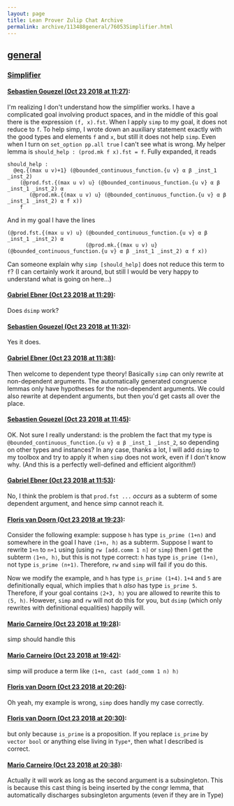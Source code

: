 ```yaml
---
layout: page
title: Lean Prover Zulip Chat Archive 
permalink: archive/113488general/76053Simplifier.html
---
```


## [general](index.html)
### [Simplifier](76053Simplifier.html)

#### [Sebastien Gouezel (Oct 23 2018 at 11:27)](https://leanprover.zulipchat.com/#narrow/stream/113488-general/topic/Simplifier/near/136326024):
I'm realizing I don't understand how the simplifier works. I have a complicated goal involving product spaces, and in the middle of this goal there is the expression `(f, x).fst`. When I apply `simp` to my goal, it does not reduce to `f`. To help simp, I wrote down an auxiliary statement exactly with the good types and elements `f` and `x`, but still it does not help `simp`. Even when I turn on `set_option pp.all true` I can't see what is wrong.
My helper lemma is `should_help : (prod.mk f x).fst = f`. Fully expanded, it reads
```lean
should_help :
  @eq.{(max u v)+1} (@bounded_continuous_function.{u v} α β _inst_1 _inst_2)
    (@prod.fst.{(max u v) u} (@bounded_continuous_function.{u v} α β _inst_1 _inst_2) α
       (@prod.mk.{(max u v) u} (@bounded_continuous_function.{u v} α β _inst_1 _inst_2) α f x))
    f
```
And in my goal I have the lines
```lean
(@prod.fst.{(max u v) u} (@bounded_continuous_function.{u v} α β _inst_1 _inst_2) α
                         (@prod.mk.{(max u v) u} (@bounded_continuous_function.{u v} α β _inst_1 _inst_2) α f x))
```
Can someone explain why `simp [should_help]` does not reduce this term to `f`? (I can certainly work it around, but still I would be very happy to understand what is going on here...)

#### [Gabriel Ebner (Oct 23 2018 at 11:29)](https://leanprover.zulipchat.com/#narrow/stream/113488-general/topic/Simplifier/near/136326122):
Does `dsimp` work?

#### [Sebastien Gouezel (Oct 23 2018 at 11:32)](https://leanprover.zulipchat.com/#narrow/stream/113488-general/topic/Simplifier/near/136326263):
Yes it does.

#### [Gabriel Ebner (Oct 23 2018 at 11:38)](https://leanprover.zulipchat.com/#narrow/stream/113488-general/topic/Simplifier/near/136326513):
Then welcome to dependent type theory!  Basically `simp` can only rewrite at non-dependent arguments.  The automatically generated congruence lemmas only have hypotheses for the non-dependent arguments.  We could also rewrite at dependent arguments, but then you'd get casts all over the place.

#### [Sebastien Gouezel (Oct 23 2018 at 11:45)](https://leanprover.zulipchat.com/#narrow/stream/113488-general/topic/Simplifier/near/136326860):
OK. Not sure I really understand: is the problem the fact that my type is `@bounded_continuous_function.{u v} α β _inst_1 _inst_2`, so depending on other types and instances? In any case, thanks a lot, I will add `dsimp` to my toolbox and try to apply it when `simp` does not work, even if I don't know why. (And this is a perfectly well-defined and efficient algorithm!)

#### [Gabriel Ebner (Oct 23 2018 at 11:53)](https://leanprover.zulipchat.com/#narrow/stream/113488-general/topic/Simplifier/near/136327235):
No, I think the problem is that `prod.fst ...` *occurs* as a subterm of some dependent argument, and hence simp cannot reach it.

#### [Floris van Doorn (Oct 23 2018 at 19:23)](https://leanprover.zulipchat.com/#narrow/stream/113488-general/topic/Simplifier/near/136351767):
Consider the following example: suppose `h` has type `is_prime (1+n)` and somewhere in the goal I have `⟨1+n, h⟩` as a subterm. Suppose I want to rewrite `1+n` to `n+1` using (using `rw [add.comm 1 n]` or `simp`) then I get the subterm `⟨1+n, h⟩`, but this is not type correct: `h` has type `is_prime (1+n)`, not type `is_prime (n+1)`. Therefore, `rw` and `simp` will fail if you do this.

Now we modify the example, and `h` has type `is_prime (1+4)`. `1+4` and `5` are definitionally equal, which implies that `h` *also* has type `is_prime 5`. Therefore, if your goal contains `⟨2+3, h⟩` you are allowed to rewrite this to `⟨5, h⟩`. However, `simp` and `rw` will not do this for you, but `dsimp` (which only rewrites with definitional equalities) happily will.

#### [Mario Carneiro (Oct 23 2018 at 19:28)](https://leanprover.zulipchat.com/#narrow/stream/113488-general/topic/Simplifier/near/136352123):
simp should handle this

#### [Mario Carneiro (Oct 23 2018 at 19:42)](https://leanprover.zulipchat.com/#narrow/stream/113488-general/topic/Simplifier/near/136353224):
simp will produce a term like `⟨1+n, cast (add_comm 1 n) h⟩`

#### [Floris van Doorn (Oct 23 2018 at 20:26)](https://leanprover.zulipchat.com/#narrow/stream/113488-general/topic/Simplifier/near/136356668):
Oh yeah, my example is wrong, `simp` does handly my case correctly.

#### [Floris van Doorn (Oct 23 2018 at 20:30)](https://leanprover.zulipchat.com/#narrow/stream/113488-general/topic/Simplifier/near/136356985):
but only because `is_prime` is a proposition. If you replace `is_prime` by `vector bool` or anything else living in `Type*`, then what I described is correct.

#### [Mario Carneiro (Oct 23 2018 at 20:38)](https://leanprover.zulipchat.com/#narrow/stream/113488-general/topic/Simplifier/near/136357623):
Actually it will work as long as the second argument is a subsingleton. This is because this cast thing is being inserted by the congr lemma, that automatically discharges subsingleton arguments (even if they are in Type)

